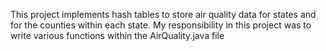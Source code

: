 This project implements hash tables to store air quality data for states and for the counties within each state.
My responsibility in this project was to write various functions within the AirQuality.java file
